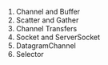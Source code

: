 1. Channel and Buffer
2. Scatter and Gather
3. Channel Transfers
4. Socket and ServerSocket
5. DatagramChannel
6. Selector




